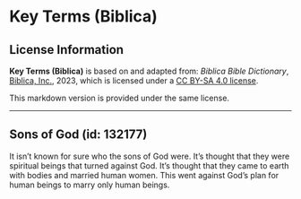 # Key Terms (Biblica)

## License Information

**Key Terms (Biblica)** is based on and adapted from: _Biblica Bible Dictionary_, [Biblica, Inc.](https://www.biblica.com/), 2023, which is licensed under a [CC BY-SA 4.0 license](https://creativecommons.org/licenses/by-sa/4.0/legalcode.en).

This markdown version is provided under the same license.



--------------------------------

## Sons of God (id: 132177)

It isn’t known for sure who the sons of God were. It’s thought that they were spiritual beings that turned against God. It’s thought that they came to earth with bodies and married human women. This went against God’s plan for human beings to marry only human beings.


